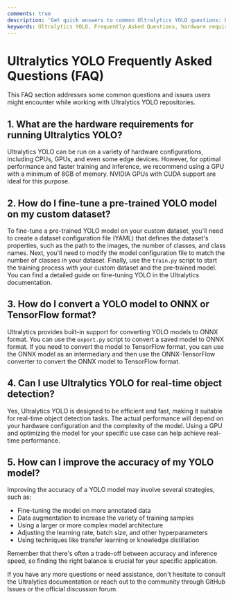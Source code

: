```yaml
---
comments: true
description: 'Get quick answers to common Ultralytics YOLO questions: Hardware requirements, fine-tuning, conversion, real-time detection, and accuracy tips.'
keywords: Ultralytics YOLO, Frequently Asked Questions, hardware requirements, model fine-tuning, converting to ONNX, TensorFlow, real-time detection, improving model accuracy
---
```


# Ultralytics YOLO Frequently Asked Questions (FAQ)

This FAQ section addresses some common questions and issues users might encounter while working with Ultralytics YOLO repositories.

## 1. What are the hardware requirements for running Ultralytics YOLO?

Ultralytics YOLO can be run on a variety of hardware configurations, including CPUs, GPUs, and even some edge devices. However, for optimal performance and faster training and inference, we recommend using a GPU with a minimum of 8GB of memory. NVIDIA GPUs with CUDA support are ideal for this purpose.

## 2. How do I fine-tune a pre-trained YOLO model on my custom dataset?

To fine-tune a pre-trained YOLO model on your custom dataset, you'll need to create a dataset configuration file (YAML) that defines the dataset's properties, such as the path to the images, the number of classes, and class names. Next, you'll need to modify the model configuration file to match the number of classes in your dataset. Finally, use the `train.py` script to start the training process with your custom dataset and the pre-trained model. You can find a detailed guide on fine-tuning YOLO in the Ultralytics documentation.

## 3. How do I convert a YOLO model to ONNX or TensorFlow format?

Ultralytics provides built-in support for converting YOLO models to ONNX format. You can use the `export.py` script to convert a saved model to ONNX format. If you need to convert the model to TensorFlow format, you can use the ONNX model as an intermediary and then use the ONNX-TensorFlow converter to convert the ONNX model to TensorFlow format.

## 4. Can I use Ultralytics YOLO for real-time object detection?

Yes, Ultralytics YOLO is designed to be efficient and fast, making it suitable for real-time object detection tasks. The actual performance will depend on your hardware configuration and the complexity of the model. Using a GPU and optimizing the model for your specific use case can help achieve real-time performance.

## 5. How can I improve the accuracy of my YOLO model?

Improving the accuracy of a YOLO model may involve several strategies, such as:

- Fine-tuning the model on more annotated data
- Data augmentation to increase the variety of training samples
- Using a larger or more complex model architecture
- Adjusting the learning rate, batch size, and other hyperparameters
- Using techniques like transfer learning or knowledge distillation

Remember that there's often a trade-off between accuracy and inference speed, so finding the right balance is crucial for your specific application.

If you have any more questions or need assistance, don't hesitate to consult the Ultralytics documentation or reach out to the community through GitHub Issues or the official discussion forum.
